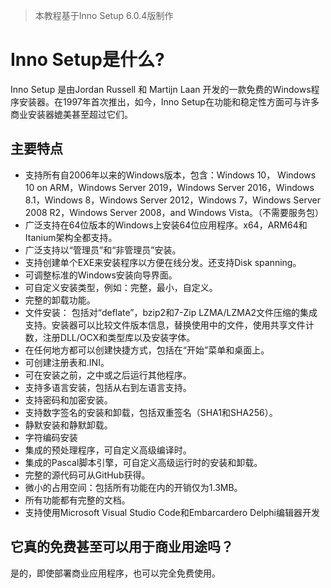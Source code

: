 > 本教程基于Inno Setup 6.0.4版制作

# Inno Setup是什么?

Inno Setup 是由Jordan Russell 和 Martijn Laan 开发的一款免费的Windows程序安装器。在1997年首次推出，如今，Inno Setup在功能和稳定性方面可与许多商业安装器媲美甚至超过它们。

## 主要特点

* 支持所有自2006年以来的Windows版本，包含：Windows 10， Windows 10 on ARM，Windows Server 2019，Windows Server 2016，Windows 8.1，Windows 8，Windows Server 2012，Windows 7，Windows Server 2008 R2，Windows Server 2008，and Windows Vista。（不需要服务包）
* 广泛支持在64位版本的Windows上安装64位应用程序。x64，ARM64和Itanium架构全都支持。
* 广泛支持以“管理员”和“非管理员”安装。
* 支持创建单个EXE来安装程序以方便在线分发。还支持Disk spanning。
* 可调整标准的Windows安装向导界面。
* 可自定义安装类型，例如：完整，最小，自定义。
* 完整的卸载功能。
* 文件安装：
  包括对“deflate”，bzip2和7-Zip LZMA/LZMA2文件压缩的集成支持。安装器可以比较文件版本信息，替换使用中的文件，使用共享文件计数，注册DLL/OCX和类型库以及安装字体。
* 在任何地方都可以创建快捷方式，包括在“开始”菜单和桌面上。
* 可创建注册表和.INI。
* 可在安装之前，之中或之后运行其他程序。
* 支持多语言安装，包括从右到左语言支持。
* 支持密码和加密安装。
* 支持数字签名的安装和卸载，包括双重签名（SHA1和SHA256）。
* 静默安装和静默卸载。
* 字符编码安装
* 集成的预处理程序，可自定义高级编译时。
* 集成的Pascal脚本引擎，可自定义高级运行时的安装和卸载。
* 完整的源代码可从GitHub获得。
* 微小的占用空间：包括所有功能在内的开销仅为1.3MB。
* 所有功能都有完整的文档。
* 支持使用Microsoft Visual Studio Code和Embarcardero Delphi编辑器开发

## 它真的免费甚至可以用于商业用途吗？

是的，即使部署商业应用程序，也可以完全免费使用。
